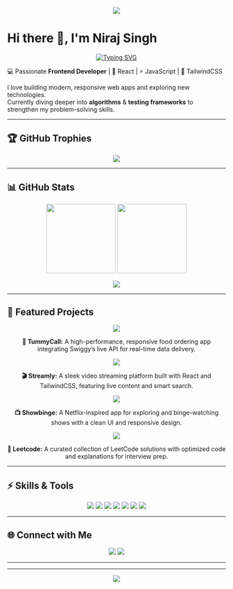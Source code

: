 <!-- Banner -->
<p align="center">
  <img src="https://capsule-render.vercel.app/api?type=waving&color=0:00C9FF,100:92FE9D&height=200&section=header&text=Niraj%20Singh%20🚀&fontSize=50&fontColor=ffffff" />
</p>

# Hi there 👋, I'm Niraj Singh  

<p align="center">
  <a href="https://git.io/typing-svg">
    <img src="https://readme-typing-svg.demolab.com?font=Fira+Code&pause=1000&color=00C9FF&center=true&vCenter=true&width=500&lines=Frontend+Developer;React+%7C+Redux+%7C+TailwindCSS;Open+Source+Contributor;Lifelong+Learner+%F0%9F%93%9A" alt="Typing SVG" />
  </a>
</p>

💻 Passionate **Frontend Developer** | 🚀 React | ⚡ JavaScript | 🎨 TailwindCSS  

I love building modern, responsive web apps and exploring new technologies.  
Currently diving deeper into **algorithms** & **testing frameworks** to strengthen my problem-solving skills.  

---

## 🏆 GitHub Trophies  
<p align="center">
  <img src="https://github-profile-trophy.vercel.app/?username=niraj1903&theme=algolia&no-frame=true&no-bg=true&margin-w=10&title=Commit,Followers,Stars,PullRequest,Issues,Repositories" />
</p>

---

## 📊 GitHub Stats  
<p align="center">
  <img src="https://github-readme-stats.vercel.app/api?username=niraj1903&show_icons=true&theme=radical" height="160" />
  <img src="https://github-readme-streak-stats.herokuapp.com/?user=niraj1903&theme=radical" height="160" />
</p>

<p align="center">
  <img src="https://github-readme-stats.vercel.app/api/top-langs/?username=niraj1903&layout=compact&theme=radical" />
</p>

---

## 🚀 Featured Projects  

<p align="center">
  <a href="https://github.com/niraj1903/tummyCall">
    <img src="https://github-readme-stats.vercel.app/api/pin/?username=niraj1903&repo=tummyCall&theme=radical" />
  </a>
</p>
<p align="center"><b>🍔 TummyCall:</b> A high-performance, responsive food ordering app integrating Swiggy’s live API for real-time data delivery.</p>

<p align="center">
  <a href="https://github.com/niraj1903/streamly">
    <img src="https://github-readme-stats.vercel.app/api/pin/?username=niraj1903&repo=streamly&theme=radical" />
  </a>
</p>
<p align="center"><b>🎬 Streamly:</b> A sleek video streaming platform built with React and TailwindCSS, featuring live content and smart search.</p>

<p align="center">
  <a href="https://github.com/niraj1903/Showbinge">
    <img src="https://github-readme-stats.vercel.app/api/pin/?username=niraj1903&repo=Showbinge&theme=radical" />
  </a>
</p>
<p align="center"><b>📺 Showbinge:</b> A Netflix-inspired app for exploring and binge-watching shows with a clean UI and responsive design.</p>

<p align="center">
  <a href="https://github.com/niraj1903/Leetcode">
    <img src="https://github-readme-stats.vercel.app/api/pin/?username=niraj1903&repo=Leetcode&theme=radical" />
  </a>
</p>
<p align="center"><b>🧩 Leetcode:</b> A curated collection of LeetCode solutions with optimized code and explanations for interview prep.</p>

---

## ⚡ Skills & Tools  

<p align="center"> <!-- Badges --> <img src="https://img.shields.io/badge/Code-React-blue?logo=react&logoColor=white" /> <img src="https://img.shields.io/badge/Code-JavaScript-yellow?logo=javascript&logoColor=black" /> <img src="https://img.shields.io/badge/Style-TailwindCSS-38B2AC?logo=tailwind-css&logoColor=white" /> <img src="https://img.shields.io/badge/Test-Jest-C21325?logo=jest&logoColor=white" /> <img src="https://img.shields.io/badge/Test-RTL-FF4154?logo=testing-library&logoColor=white" /> <img src="https://img.shields.io/badge/Build-Parcel-orange?logo=parcel&logoColor=white" /> <img src="https://img.shields.io/badge/Tools-GitHub-181717?logo=github&logoColor=white" /> </p>

---

## 🌐 Connect with Me  

<p align="center"> <a href="https://www.linkedin.com/in/niraj1903"><img src="https://img.shields.io/badge/LinkedIn-0A66C2?logo=linkedin&logoColor=white" /></a> <a href="mailto:nirajsingh1903@protonmail.com"><img src="https://img.shields.io/badge/Email-D14836?logo=gmail&logoColor=white" /></a> <!-- <a href="#"><img src="https://img.shields.io/badge/Portfolio-000000?logo=react&logoColor=white" /></a> --> </p>

---



---


<!-- Footer Banner -->
<p align="center">
  <img src="https://capsule-render.vercel.app/api?type=waving&color=0:92FE9D,100:00C9FF&height=120&section=footer"/>
</p>
